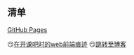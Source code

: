 清单
---
[GitHub Pages](https://Kmeyel.github.io)

😏[在开课吧时的web前端痕迹](https://Kmeyel.github.io/kkb)
😏[跳转至博客](https://www.cnblogs.com/WeiG/)

